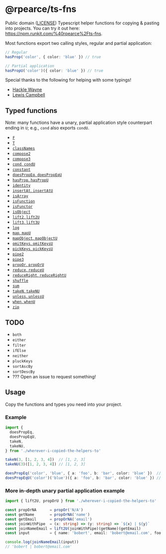# @rpearce/ts-fns

Public domain ([LICENSE](./LICENSE)) Typescript helper functions for copying &
pasting into projects. You can try it out here: https://npm.runkit.com/%40rpearce%2Fts-fns.

Most functions export two calling styles, regular and partial application:

```typescript
// Regular
hasProp('color', { color: 'blue' }) // true

// Partial application
hasPropU('color')({ color: 'blue' }) // true
```

Special thanks to the following for helping with some typings!

* [Hackle Wayne](https://github.com/hackle)
* [Lewis Campbell](https://github.com/LAC-Tech)

## Typed functions

Note: many functions have a unary, partial application style counterpart ending
in `U`; e.g., `cond` also exports `condU`.

* [`F`](./source/F.ts)
* [`T`](./source/T.ts)
* [`classNames`](./source/classNames.ts)
* [`compose2`](./source/compose2.ts)
* [`compose3`](./source/compose3.ts)
* [`cond`, `condU`](./source/cond.ts)
* [`constant`](./source/constant.ts)
* [`doesPropEq`, `doesPropEqU`](./source/doesPropEq.ts)
* [`hasProp`, `hasPropU`](./source/hasProp.ts)
* [`identity`](./source/identity.ts)
* [`insertAt`, `insertAtU`](./source/insertAt.ts)
* [`isArray`](./source/isArray.ts)
* [`isFunction`](./source/isFunction.ts)
* [`isFunctor`](./source/isFunctor.ts)
* [`isObject`](./source/isObject.ts)
* [`lift2`, `lift2U`](./source/lift2.ts)
* [`lift3`, `lift3U`](./source/lift3.ts)
* [`log`](./source/log.ts)
* [`map`, `mapU`](./source/map.ts)
* [`mapObject`, `mapObjectU`](./source/mapObject.ts)
* [`omitKeys`, `omitKeysU`](./source/omitKeys.ts)
* [`pickKeys`, `pickKeysU`](./source/pickKeys.ts)
* [`pipe2`](./source/pipe2.ts)
* [`pipe3`](./source/pipe3.ts)
* [`propOr`, `propOrU`](./source/propOr.ts)
* [`reduce`, `reduceU`](./source/reduce.ts)
* [`reduceRight`, `reduceRightU`](./source/reduceRight.ts)
* [`shuffle`](./source/shuffle.ts)
* [`sum`](./source/sum.ts)
* [`takeN`, `takeNU`](./source/takeN.ts)
* [`unless`, `unlessU`](./source/unless.ts)
* [`when`, `whenU`](./source/when.ts)
* [`zip`](./source/zip.ts)

## TODO

* `both`
* `either`
* `filter`
* `ifElse`
* `neither`
* `pluckKeys`
* `sortAscBy`
* `sortDescBy`
* ??? Open an issue to request something!

## Usage

Copy the functions and types you need into your project.

### Example

```typescript
import {
  doesPropEq,
  doesPropEqU,
  takeN,
  takeNU,
} from './wherever-i-copied-the-helpers-to'

takeN(3, [1, 2, 3, 4])  // [1, 2, 3]
takeNU(3)([1, 2, 3, 4]) // [1, 2, 3]

doesPropEq('color', 'blue', { a: 'foo', b: 'bar', color: 'blue' })  // true
doesPropEqU('color')('blue')({ a: 'foo', b: 'bar', color: 'blue' }) // true
```

### More in-depth unary partial application example

```typescript
import { lift2U, propOrU } from './wherever-i-copied-the-helpers-to'

const propOrNA      = propOr('N/A')
const getName       = propOrNA('name')
const getEmail      = propOrNA('email')
const joinWithPipe  = (x: string) => (y: string) => `${x} | ${y}`
const joinNameEmail = lift2U(joinWithPipe)(getName)(getEmail)
const input         = { name: 'bobert', email: 'bobert@email.com', foo: 'bar' }

console.log(joinNameEmail(input))
// 'bobert | bobert@email.com'
```
